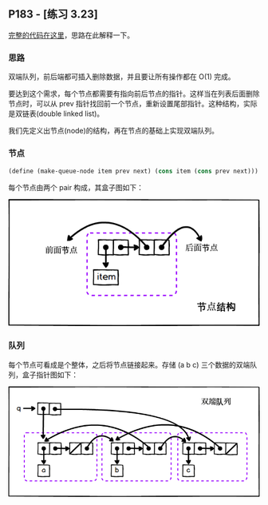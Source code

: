 ## P183 - [练习 3.23]

[完整的代码在这里](./exercise_3_23.scm)，思路在此解释一下。

### 思路
 
双端队列，前后端都可插入删除数据，并且要让所有操作都在 O(1) 完成。

要达到这个需求，每个节点都需要有指向前后节点的指针。这样当在列表后面删除节点时，可以从 prev 指针找回前一个节点，重新设置尾部指针。这种结构，实际是双链表(double linked list)。

我们先定义出节点(node)的结构，再在节点的基础上实现双端队列。

### 节点

``` Scheme
(define (make-queue-node item prev next) (cons item (cons prev next)))
```

每个节点由两个 pair 构成，其盒子图如下：

<img src="./exercise_3_23_a.png"/>

### 队列

每个节点可看成是个整体，之后将节点链接起来。存储 (a b c) 三个数据的双端队列，盒子指针图如下：

<img src="./exercise_3_23_b.png"/>

